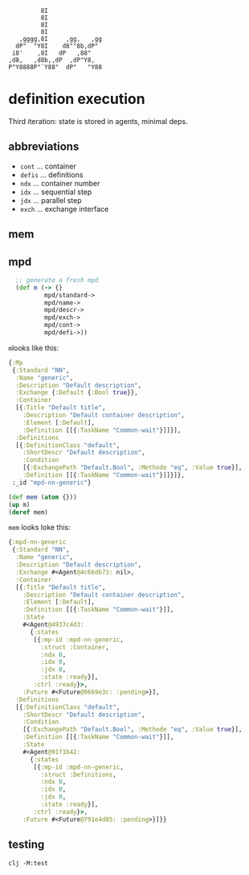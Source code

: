 ```
         8I               
         8I               
         8I               
         8I               
   ,gggg,8I     ,gg,   ,gg
  dP"  "Y8I    d8""8b,dP" 
 i8'    ,8I   dP   ,88"   
,d8,   ,d8b,,dP  ,dP"Y8,  
P"Y8888P"`Y88"  dP"   "Y88
```               

# definition execution

Third iteration: state is stored in agents, minimal deps.

## abbreviations

* `cont` ... container 
* `defis` ... definitions
* `ndx` ... container number
* `idx` ... sequential step
* `jdx` ... parallel step
* `exch` ... exchange interface

## mem

## mpd

```clojure
  ;; generate a fresh mpd
  (def m (-> {}
          mpd/standard->
          mpd/name->
          mpd/descr->
          mpd/exch->
          mpd/cont->
          mpd/defi->))
```

`m`looks like this:

```clojure
{:Mp
 {:Standard "NN",
  :Name "generic",
  :Description "Default description",
  :Exchange {:Default {:Bool true}},
  :Container
  [{:Title "Default title",
    :Description "Default container description",
    :Element [:Default],
    :Definition [[{:TaskName "Common-wait"}]]}],
  :Definitions
  [{:DefinitionClass "default",
    :ShortDescr "Default description",
    :Condition
    [{:ExchangePath "Default.Bool", :Methode "eq", :Value true}],
    :Definition [[{:TaskName "Common-wait"}]]}]},
 :_id "mpd-nn-generic"}
 ```

```clojure
(def mem (atom {}))
(up m)
(deref mem)
```
`mem` looks loke this:

```clojure
{:mpd-nn-generic
 {:Standard "NN",
  :Name "generic",
  :Description "Default description",
  :Exchange #<Agent@4c66db73: nil>,
  :Container
  [{:Title "Default title",
    :Description "Default container description",
    :Element [:Default],
    :Definition [[{:TaskName "Common-wait"}]],
    :State
    #<Agent@4937c4d3: 
      {:states
       [{:mp-id :mpd-nn-generic,
         :struct :Container,
         :ndx 0,
         :idx 0,
         :jdx 0,
         :state :ready}],
       :ctrl :ready}>,
    :Future #<Future@9669e3c: :pending>}],
  :Definitions
  [{:DefinitionClass "default",
    :ShortDescr "Default description",
    :Condition
    [{:ExchangePath "Default.Bool", :Methode "eq", :Value true}],
    :Definition [[{:TaskName "Common-wait"}]],
    :State
    #<Agent@91f1b42: 
      {:states
       [{:mp-id :mpd-nn-generic,
         :struct :Definitions,
         :ndx 0,
         :idx 0,
         :jdx 0,
         :state :ready}],
       :ctrl :ready}>,
    :Future #<Future@791e4d85: :pending>}]}}
```

## testing

```shell
clj -M:test
```
